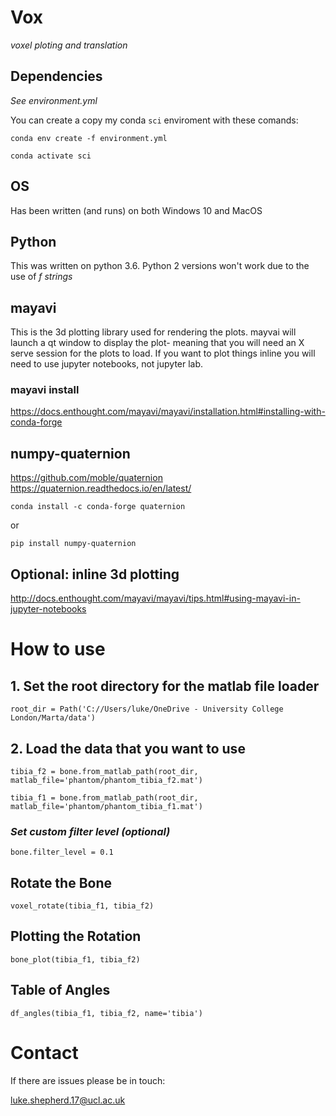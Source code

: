 # Vox
*voxel ploting and translation*

## Dependencies 
*See environment.yml* 

You can create a copy my conda `sci` enviroment with these comands:

    conda env create -f environment.yml

    conda activate sci

## OS
Has been written (and runs) on both Windows 10 and MacOS

## Python
This was written on python 3.6. Python 2 versions won't work due to the use of *f strings*

## mayavi
This is the 3d plotting library used for rendering the plots. mayvai will launch a qt window to display the plot- meaning that you will need an X serve session for the plots to load. If you want to plot things inline you will need to use jupyter notebooks, not jupyter lab.

### mayavi install
https://docs.enthought.com/mayavi/mayavi/installation.html#installing-with-conda-forge
    
## numpy-quaternion 
https://github.com/moble/quaternion
https://quaternion.readthedocs.io/en/latest/

    conda install -c conda-forge quaternion
    
 or
 
    pip install numpy-quaternion
    
    
## Optional: inline 3d plotting
http://docs.enthought.com/mayavi/mayavi/tips.html#using-mayavi-in-jupyter-notebooks


# How to use

## 1. Set the root directory for the matlab file loader
`root_dir = Path('C://Users/luke/OneDrive - University College London/Marta/data')`

## 2. Load the data that you want to use
`tibia_f2 = bone.from_matlab_path(root_dir, matlab_file='phantom/phantom_tibia_f2.mat')`

`tibia_f1 = bone.from_matlab_path(root_dir, matlab_file='phantom/phantom_tibia_f1.mat')`

### *Set custom filter level (optional)*
`bone.filter_level = 0.1`

## Rotate the Bone
`voxel_rotate(tibia_f1, tibia_f2)`

## Plotting the Rotation
`bone_plot(tibia_f1, tibia_f2)`

## Table of Angles
`df_angles(tibia_f1, tibia_f2, name='tibia')`


# Contact
If there are issues please be in touch:

luke.shepherd.17@ucl.ac.uk
